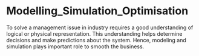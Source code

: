 # Modelling_Simulation_Optimisation
To solve a management issue in industry requires a good understanding of logical or physical representation. This understanding helps determine decisions and make predictions about the system. Hence, modeling and simulation plays important role to smooth the business. 
